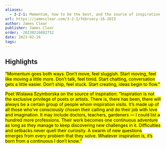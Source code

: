 ```yaml
---
aliases:
  - 3-2-1: Momentum, how to be the best, and the source of inspiration
url: https://jamesclear.com/3-2-1/february-16-2023
author: James Clear
publisher: James Clear
order: -20230216082752
date: 2023-02-16
tags:
---
```


## Highlights
<mark>“Momentum goes both ways. Don’t move, feel sluggish. Start moving, feel like moving a little more. Don’t talk, feel timid. Start chatting, conversation gets a little easier. Don’t ship, feel stuck. Start creating, ideas begin to flow.”</mark>

<mark>Poet Wislawa Szymborska on the source of inspiration: “Inspiration is not the exclusive privilege of poets or artists. There is, there has been, there will always be a certain group of people whom inspiration visits. It’s made up of all those who’ve consciously chosen their calling and do their job with love and imagination. It may include doctors, teachers, gardeners — I could list a hundred more professions. Their work becomes one continuous adventure as long as they manage to keep discovering new challenges in it. Difficulties and setbacks never quell their curiosity. A swarm of new questions emerges from every problem that they solve. Whatever inspiration is, it’s born from a continuous I don’t know.“</mark>

